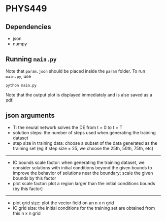 # PHYS449

## Dependencies

- json
- numpy

## Running `main.py`

Note that `param.json` should be placed inside the `param` folder. To run `main.py`, use

```sh
python main.py
```
Note that the output plot is displayed immediately and is also saved as a pdf.
## json arguments

- T: the neural network solves the DE from t = 0 to t = T
- solution steps: the number of steps used when generating the training dataset
- step size in training data: choose a subset of the data generated as the training set (eg if step size = 25, we choose the 25th, 50th, 75th, etc)
-----------------------------------------------------------------------------------------------------------------------------------------
- IC bounds scale factor: when generating the training dataset, we consider solutions with initial conditions beyond the given bounds to improve the behavior of solutions near the boundary; scale the given bounds by this factor
- plot scale factor: plot a region larger than the initial conditions bounds (by this factor)
-----------------------------------------------------------------------------------------------------------------------------------------
- plot grid size: plot the vector field on an n x n grid
- IC grid size: the initial conditions for the training set are obtained from this n x n grid
